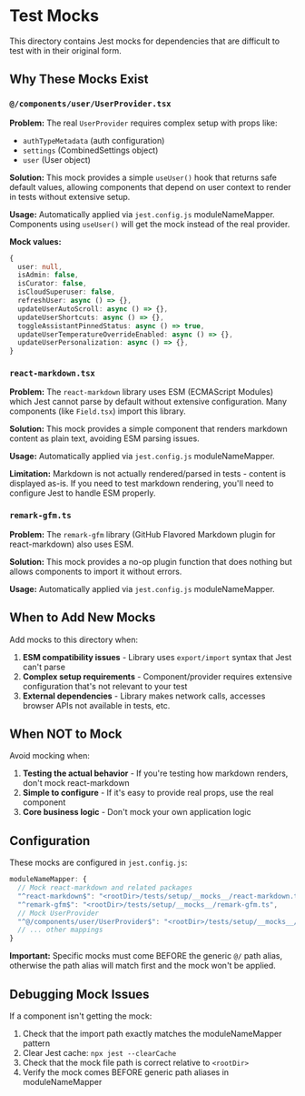 # Test Mocks

This directory contains Jest mocks for dependencies that are difficult to test with in their original form.

## Why These Mocks Exist

### `@/components/user/UserProvider.tsx`

**Problem:** The real `UserProvider` requires complex setup with props like:
- `authTypeMetadata` (auth configuration)
- `settings` (CombinedSettings object)
- `user` (User object)

**Solution:** This mock provides a simple `useUser()` hook that returns safe default values, allowing components that depend on user context to render in tests without extensive setup.

**Usage:** Automatically applied via `jest.config.js` moduleNameMapper. Components using `useUser()` will get the mock instead of the real provider.

**Mock values:**
```typescript
{
  user: null,
  isAdmin: false,
  isCurator: false,
  isCloudSuperuser: false,
  refreshUser: async () => {},
  updateUserAutoScroll: async () => {},
  updateUserShortcuts: async () => {},
  toggleAssistantPinnedStatus: async () => true,
  updateUserTemperatureOverrideEnabled: async () => {},
  updateUserPersonalization: async () => {},
}
```

### `react-markdown.tsx`

**Problem:** The `react-markdown` library uses ESM (ECMAScript Modules) which Jest cannot parse by default without extensive configuration. Many components (like `Field.tsx`) import this library.

**Solution:** This mock provides a simple component that renders markdown content as plain text, avoiding ESM parsing issues.

**Usage:** Automatically applied via `jest.config.js` moduleNameMapper.

**Limitation:** Markdown is not actually rendered/parsed in tests - content is displayed as-is. If you need to test markdown rendering, you'll need to configure Jest to handle ESM properly.

### `remark-gfm.ts`

**Problem:** The `remark-gfm` library (GitHub Flavored Markdown plugin for react-markdown) also uses ESM.

**Solution:** This mock provides a no-op plugin function that does nothing but allows components to import it without errors.

**Usage:** Automatically applied via `jest.config.js` moduleNameMapper.

## When to Add New Mocks

Add mocks to this directory when:

1. **ESM compatibility issues** - Library uses `export/import` syntax that Jest can't parse
2. **Complex setup requirements** - Component/provider requires extensive configuration that's not relevant to your test
3. **External dependencies** - Library makes network calls, accesses browser APIs not available in tests, etc.

## When NOT to Mock

Avoid mocking when:

1. **Testing the actual behavior** - If you're testing how markdown renders, don't mock react-markdown
2. **Simple to configure** - If it's easy to provide real props, use the real component
3. **Core business logic** - Don't mock your own application logic

## Configuration

These mocks are configured in `jest.config.js`:

```javascript
moduleNameMapper: {
  // Mock react-markdown and related packages
  "^react-markdown$": "<rootDir>/tests/setup/__mocks__/react-markdown.tsx",
  "^remark-gfm$": "<rootDir>/tests/setup/__mocks__/remark-gfm.ts",
  // Mock UserProvider
  "^@/components/user/UserProvider$": "<rootDir>/tests/setup/__mocks__/@/components/user/UserProvider.tsx",
  // ... other mappings
}
```

**Important:** Specific mocks must come BEFORE the generic `@/` path alias, otherwise the path alias will match first and the mock won't be applied.

## Debugging Mock Issues

If a component isn't getting the mock:

1. Check that the import path exactly matches the moduleNameMapper pattern
2. Clear Jest cache: `npx jest --clearCache`
3. Check that the mock file path is correct relative to `<rootDir>`
4. Verify the mock comes BEFORE generic path aliases in moduleNameMapper
